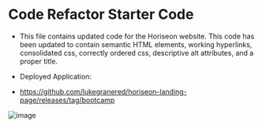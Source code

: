 # Code Refactor Starter Code

* This file contains updated code for the Horiseon website. This code has been updated to contain semantic HTML elements, working hyperlinks, consolidated css, correctly ordered css, descriptive alt attributes, and a proper title. 

* Deployed Application:
 - https://github.com/lukegranered/horiseon-landing-page/releases/tag/bootcamp

![image](https://user-images.githubusercontent.com/94017326/145687964-25c0cf07-c9a1-4bd5-8e5f-ffc74dd5beda.png)
